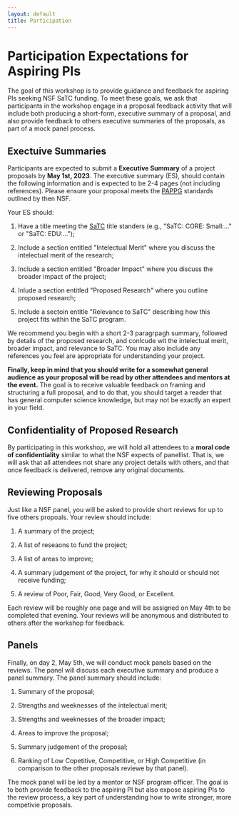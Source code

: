 ```yaml
---
layout: default
title: Participation
---
```


# Participation Expectations for Aspiring PIs

The goal of this workshop is to provide guidance and feedback for aspiring PIs seeking NSF SaTC funding. To meet these goals, we ask that participants in the workshop engage in a proposal feedback activity that will include both producing a short-form, executive summary of a proposal, and also provide feedback to others executive summaries of the proposals, as part of a mock panel process.


## Exectuive Summaries

Participants are expected to submit a **Executive Summary** of a project proposals by **May 1st, 2023**. The executive summary (ES), should contain the following information and is expected to be 2-4 pages (not including references). Please ensure your proposal meets the [PAPPG](https://www.nsf.gov/publications/pub_summ.jsp?ods_key=papp) standards outlined by then NSF. 

Your ES should:

1. Have a title meeting the [SaTC](https://beta.nsf.gov/funding/opportunities/secure-trustworthy-cyberspace-satc) title standers (e.g., "SaTC: CORE: Small:..." or "SaTC: EDU:...");

2. Include a section entitled "Intelectual Merit" where you discuss the intelectual merit of the research;

3. Include a section entitled "Broader Impact" where you discuss the broader impact of the project;

4. Inlude a section entitled "Proposed Research" where you outline proposed research;

5. Include a sectoin entitle "Relevance to SaTC" describing how this project fits within the SaTC program. 

We recommend you begin with a short 2-3 paragrpagh summary, followed by details of the proposed research, and conlcude wit the intelectual merit, broader impact, and relevance to SaTC. You may also include any references you feel are appropriate for understanding your project. 

**Finally, keep in mind that you should write for a somewhat general audience as your proposal will be read by other attendees and mentors at the event.** The goal is to receive valuable feedback on framing and structuring a full proposal, and to do that, you should target a reader that has general computer science knowledge, but may not be exactly an expert in your field. 

## Confidentiality of Proposed Research

By participating in this workshop, we will hold all attendees to a **moral code of confidentiality** similar to what the NSF expects of panellist. That is, we will ask that all attendees not share any project details with others, and that once feedback is delivered, remove any original documents.


## Reviewing Proposals

Just like a NSF panel, you will be asked to provide short reviews for up to five others propoals. Your review should include:

1. A summary of the project;

2. A list of reseaons to fund the project;

3. A list of areas to improve;

4. A summary judgement of the project, for why it should or should not receive funding;

5. A review of Poor, Fair, Good, Very Good, or Excellent.


Each review will be roughly one page and will be assigned on May 4th to be completed that evening. Your reviews will be anonymous and distributed to others after the workshop for feedback. 

## Panels

Finally, on day 2, May 5th, we will conduct mock panels based on the reviews. The panel will discuss each executive summary and produce a panel summary. The panel summary should include:

1. Summary of the proposal;

2. Strengths and weeknesses of the intelectual merit;

3. Strengths and weeknesses of the broader impact;

4. Areas to improve the proposal;

5. Summary judgement of the proposal;

6. Ranking of Low Copetitive, Competitive, or High Competitive (in comparison to the other proposals reviewe by that panel).

The mock panel will be led by a mentor or NSF program officer. The goal is to both provide feedback to the aspiring PI but also expose aspiring PIs to the review process, a key part of understanding how to write stronger, more competivie proposals. 

